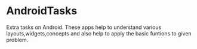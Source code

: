 # AndroidTasks
 Extra tasks on Android. These apps help to understand various layouts,widgets,concepts and also help to apply the basic funtions to given problem.
